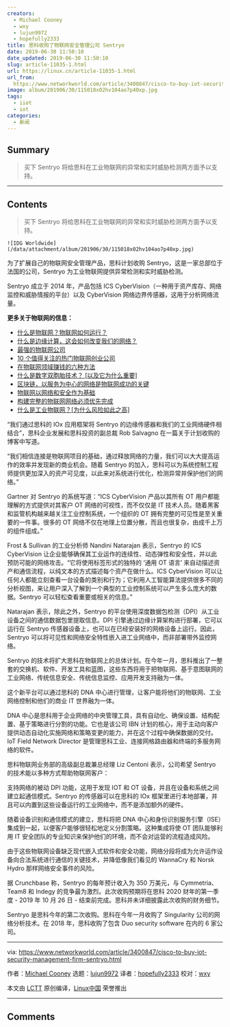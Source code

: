 ```yaml
---
creators:
  - Michael Cooney
  - wxy
  - lujun9972
  - hopefully2333
title: 思科收购了物联网安全管理公司 Sentryo
date: 2019-06-30 11:50:10
date_updated: 2019-06-30 11:50:10
slug: article-11035-1.html
url: https://linux.cn/article-11035-1.html
url_from: 
  https://www.networkworld.com/article/3400847/cisco-to-buy-iot-security-management-firm-sentryo.html
image: album/201906/30/115018x02hv104ao7p40xp.jpg
tags:
  - iiot
  - iot
categories:
  - 新闻
---
```


## Summary

> 买下 Sentryo 将给思科在工业物联网的异常和实时威胁检测两方面予以支持。

***

<!-- more -->

## Contents

> 
> 买下 Sentryo 将给思科在工业物联网的异常和实时威胁检测两方面予以支持。
> 
> 
> 

`![IDG Worldwide](/data/attachment/album/201906/30/115018x02hv104ao7p40xp.jpg)`

为了扩展自己的物联网安全管理产品，思科计划收购 Sentryo，这是一家总部位于法国的公司，Sentryo 为工业物联网提供异常检测和实时威胁检测。

Sentryo 成立于 2014 年，产品包括 ICS CyberVision（一种用于资产库存、网络监控和威胁情报的平台）以及 CyberVision 网络边界传感器，这用于分析网络流量。

**更多关于物联网的信息：**

* [什么是物联网？物联网如何运行？](https://www.networkworld.com/article/3207535/internet-of-things/what-is-the-iot-how-the-internet-of-things-works.html)
* [什么是边缘计算，这会如何改变我们的网络？](https://www.networkworld.com/article/3224893/internet-of-things/what-is-edge-computing-and-how-it-s-changing-the-network.html)
* [最强的物联网公司](https://www.networkworld.com/article/2287045/internet-of-things/wireless-153629-10-most-powerful-internet-of-things-companies.html)
* [10 个值得关注的热门物联网创业公司](https://www.networkworld.com/article/3270961/internet-of-things/10-hot-iot-startups-to-watch.html)
* [在物联网领域赚钱的六种方法](https://www.networkworld.com/article/3279346/internet-of-things/the-6-ways-to-make-money-in-iot.html)
* [什么是数字双胞胎技术？ [以及它为什么重要]](https://www.networkworld.com/article/3280225/internet-of-things/what-is-digital-twin-technology-and-why-it-matters.html)
* [区块链，以服务为中心的网络是物联网成功的关键](https://www.networkworld.com/article/3276313/internet-of-things/blockchain-service-centric-networking-key-to-iot-success.html)
* [物联网以网络和安全作为基础](https://www.networkworld.com/article/3269736/internet-of-things/getting-grounded-in-iot-networking-and-security.html)
* [构建完整的物联网网络必须优先完成](https://www.networkworld.com/article/3276304/internet-of-things/building-iot-ready-networks-must-become-a-priority.html)
* [什么是工业物联网？[为什么风险如此之高]](https://www.networkworld.com/article/3243928/internet-of-things/what-is-the-industrial-iot-and-why-the-stakes-are-so-high.html)

“我们通过思科的 IOx 应用框架将 Sentryo 的边缘传感器和我们的工业网络硬件相结合”，思科企业发展和思科投资的副总裁 Rob Salvagno 在一篇关于计划收购的博客中写道。

“我们相信连接是物联网项目的基础，通过释放网络的力量，我们可以大大提高运作的效率并发现新的商业机会。随着 Sentryo 的加入，思科可以为系统控制工程师提供更加深入的资产可见度，以此来对系统进行优化，检测异常并保护他们的网络。”

Gartner 对 Sentryo 的系统写道：“ICS CyberVision 产品以其所有 OT 用户都能理解的方式提供对其客户 OT 网络的可视性，而不仅仅是 IT 技术人员。随着黑客和监管机构越来越关注工业控制系统，一个组织的 OT 拥有完整的可见性是至关重要的一件事。很多的 OT 网络不仅在地理上位置分散，而且也很复杂，由成千上万的组件组成。”

Frost & Sullivan 的工业分析师 Nandini Natarajan 表示，Sentryo 的 ICS CyberVision 让企业能够确保其工业运作的连续性、动态弹性和安全性，并以此预防可能的网络攻击。“它将使用标签形式的独特的 ‘通用 OT 语言’ 来自动描述资产和通信流程，以纯文本的方式描述每个资产在做什么。ICS CyberVision 可以让任何人都能立刻查看一台设备的类别和行为；它利用人工智能算法提供很多不同的分析视图，来让用户深入了解到一个典型的工业控制系统可以产生多么庞大的数据。Sentryo 可以轻松查看重要或相关的信息。”

Natarajan 表示，除此之外，Sentryo 的平台使用深度数据包检测（DPI）从工业设备之间的通信数据包里提取信息。DPI 引擎通过边缘计算架构进行部署，它可以运行在 Sentryo 传感器设备上，也可以在已经安装好的网络设备上运行。因此，Sentryo 可以将可见性和网络安全特性嵌入进工业网络中，而非部署带外监控网络。

Sentryo 的技术将扩大思科在物联网上的总体计划。在今年一月，思科推出了一整套的交换机、软件、开发工具和蓝图，这些东西将用于把物联网、基于意图联网的工业网络、传统信息安全、传统信息监控、应用开发支持融为一体。

这个新平台可以通过思科的 DNA 中心进行管理，让客户能将他们的物联网、工业网络控制和他们的商业 IT 世界融为一体。

DNA 中心是思科用于企业网络的中央管理工具，具有自动化、确保设置、结构配置、基于策略进行分割的功能。它也是该公司 IBN 计划的核心，用于主动向客户提供动态自动化实施网络和策略变更的能力，并在这个过程中确保数据的交付。IoT Field Network Director 是管理思科工业、连接网格路由器和终端的多服务网络的软件。

思科物联网业务部的高级副总裁兼总经理 Liz Centoni 表示，公司希望 Sentryo 的技术能以多种方式帮助物联网客户：

支持网络的被动 DPI 功能，这用于发现 IOT 和 OT 设备，并且在设备和系统之间建立起通信模式。Sentryo 的传感器可以在思科的 IOx 框架里进行本地部署，并且可以内置到这些设备运行的工业网络中，而不是添加额外的硬件。

随着设备识别和通信模式的建立，思科将把 DNA 中心和身份识别服务引擎（ISE）集成到一起，以便客户能够很轻松地定义分割策略。这种集成将使 OT 团队能够利用 IT 安全团队的专业知识来保护他们的环境，而不会对运营的流程造成风险。

由于这些物联网设备缺乏现代嵌入式软件和安全功能，网络分段将成为允许运作设备向合法系统进行通信的关键技术，并降低像我们看见的 WannaCry 和 Norsk Hydro 那样网络安全事件的风险。

据 Crunchbase 称，Sentryo 的每年预计收入为 350 万美元，与 Cymmetria、Team8 和 Indegy 的竞争最为激烈。此次收购预期将在思科 2020 财年的第一季度 - 2019 年 10 月 26 日 - 结束前完成。思科并未详细披露此次收购的财务细节。

Sentryo 是思科今年的第二次收购。思科在今年一月收购了 Singularity 公司的网络分析技术。在 2018 年，思科收购了包含 Duo security software 在内的 6 家公司。

---

via: <https://www.networkworld.com/article/3400847/cisco-to-buy-iot-security-management-firm-sentryo.html>

作者：[Michael Cooney](https://www.networkworld.com/author/Michael-Cooney/) 选题：[lujun9972](https://github.com/lujun9972) 译者：[hopefully2333](https://github.com/hopefully2333) 校对：[wxy](https://github.com/wxy)

本文由 [LCTT](https://github.com/LCTT/TranslateProject) 原创编译，[Linux中国](https://linux.cn/) 荣誉推出

***

## Comments
